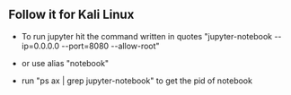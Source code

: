 ## Follow it for Kali Linux
- To run jupyter hit the command written in quotes "jupyter-notebook --ip=0.0.0.0 --port=8080 --allow-root"

- or use alias "notebook"

- run "ps ax | grep jupyter-notebook" to get the pid of notebook 
